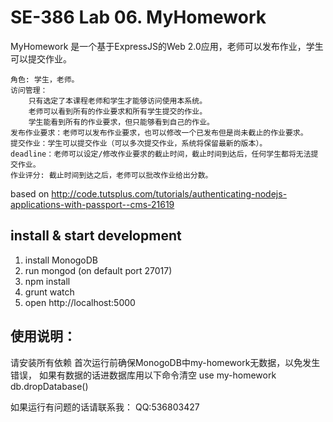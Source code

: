 # SE-386 Lab 06. MyHomework    

MyHomework 是一个基于ExpressJS的Web 2.0应用，老师可以发布作业，学生可以提交作业。

    角色: 学生，老师。
    访问管理：
        只有选定了本课程老师和学生才能够访问使用本系统。
        老师可以看到所有的作业要求和所有学生提交的作业。
        学生能看到所有的作业要求，但只能够看到自己的作业。
    发布作业要求：老师可以发布作业要求，也可以修改一个已发布但是尚未截止的作业要求。
    提交作业：学生可以提交作业（可以多次提交作业，系统将保留最新的版本）。
    deadline：老师可以设定/修改作业要求的截止时间，截止时间到达后，任何学生都将无法提交作业。
    作业评分: 截止时间到达之后，老师可以批改作业给出分数。

based on http://code.tutsplus.com/tutorials/authenticating-nodejs-applications-with-passport--cms-21619

## install & start development
1. install MonogoDB
2. run mongod (on default port 27017)
3. npm install
4. grunt watch
5. open http://localhost:5000


## 使用说明：
请安装所有依赖
首次运行前确保MonogoDB中my-homework无数据，以免发生错误，
如果有数据的话进数据库用以下命令清空
use my-homework
db.dropDatabase()

如果运行有问题的话请联系我：
QQ:536803427


